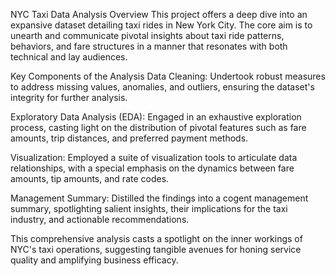 NYC Taxi Data Analysis
Overview
This project offers a deep dive into an expansive dataset detailing taxi rides in New York City. The core aim is to unearth and communicate pivotal insights about taxi ride patterns, behaviors, and fare structures in a manner that resonates with both technical and lay audiences.

Key Components of the Analysis
Data Cleaning: Undertook robust measures to address missing values, anomalies, and outliers, ensuring the dataset's integrity for further analysis.

Exploratory Data Analysis (EDA): Engaged in an exhaustive exploration process, casting light on the distribution of pivotal features such as fare amounts, trip distances, and preferred payment methods.

Visualization: Employed a suite of visualization tools to articulate data relationships, with a special emphasis on the dynamics between fare amounts, tip amounts, and rate codes.

Management Summary: Distilled the findings into a cogent management summary, spotlighting salient insights, their implications for the taxi industry, and actionable recommendations.

This comprehensive analysis casts a spotlight on the inner workings of NYC's taxi operations, suggesting tangible avenues for honing service quality and amplifying business efficacy.
